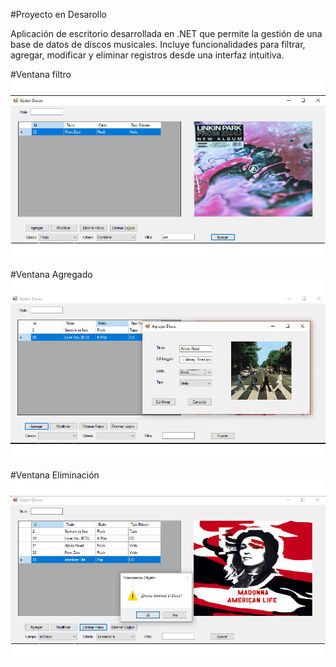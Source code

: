 #Proyecto en Desarollo


Aplicación de escritorio desarrollada en .NET que permite la gestión de una base de datos de discos musicales.
Incluye funcionalidades para filtrar, agregar, modificar y eliminar registros desde una interfaz intuitiva.

#Ventana filtro
![Menu Filtro](screenshots/FiltroAvanzado.png)

#Ventana Agregado
![Agregar](screenshots/AgregarDisco.png)

#Ventana Eliminación
![Eliminación](screenshots/EliminacionFisica/EliminacionDisco.png)
